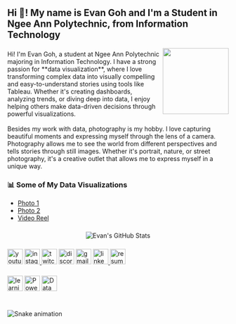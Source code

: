 <h2 align="left">Hi 👋! My name is Evan Goh and I'm a Student in Ngee Ann Polytechnic, from Information Technology</h2>

<img align="right" height="150" src="https://i.imgflip.com/65efzo.gif"  />

###

<div align="left">
  <p>Hi! I'm Evan Goh, a student at Ngee Ann Polytechnic majoring in Information Technology. I have a strong passion for **data visualization**, where I love transforming complex data into visually compelling and easy-to-understand stories using tools like Tableau. Whether it's creating dashboards, analyzing trends, or diving deep into data, I enjoy helping others make data-driven decisions through powerful visualizations.  
  <br><br>Besides my work with data, photography is my hobby. I love capturing beautiful moments and expressing myself through the lens of a camera. Photography allows me to see the world from different perspectives and tells stories through still images. Whether it's portrait, nature, or street photography, it's a creative outlet that allows me to express myself in a unique way.</p>
</div>

###

<h3 align="left">📊 Some of My Data Visualizations</h3>
<ul>
  <li><a href="https://www.instagram.com/p/DCMBSRdzjYj/?utm_source=ig_web_copy_link&igsh=MzRlODBiNWFlZA==" target="_blank">Photo 1</a></li>
  <li><a href="https://www.instagram.com/p/DCMAI6kTjWD/?utm_source=ig_web_copy_link&igsh=MzRlODBiNWFlZA==" target="_blank">Photo 2</a></li>
  <li><a href="https://www.instagram.com/reel/C-KKzXPqiHw/?utm_source=ig_web_copy_link&igsh=MzRlODBiNWFlZA==" target="_blank">Video Reel</a></li>
</ul>

###

<div align="center">
  <img src="https://github-readme-stats.vercel.app/api?username=evangohh&show_icons=true&theme=dracula" alt="Evan's GitHub Stats" />
</div>

###

<div align="left">
  <img src="https://img.shields.io/static/v1?message=Youtube&logo=youtube&label=&color=FF0000&logoColor=white&labelColor=&style=for-the-badge" height="35" alt="youtube logo"  />
  <a href="https://www.instagram.com/evan.gohh/" target="_blank">
    <img src="https://img.shields.io/static/v1?message=Instagram&logo=instagram&label=&color=E4405F&logoColor=white&labelColor=&style=for-the-badge" height="35" alt="instagram logo"  />
  </a>
  <img src="https://img.shields.io/static/v1?message=Twitch&logo=twitch&label=&color=9146FF&logoColor=white&labelColor=&style=for-the-badge" height="35" alt="twitch logo"  />
  <img src="https://img.shields.io/static/v1?message=Discord&logo=discord&label=&color=7289DA&logoColor=white&labelColor=&style=for-the-badge" height="35" alt="discord logo"  />
  <img src="https://img.shields.io/static/v1?message=Gmail&logo=gmail&label=&color=D14836&logoColor=white&labelColor=&style=for-the-badge" height="35" alt="gmail logo"  />
  <a href="https://www.linkedin.com/in/evan-thomas-goh/" target="_blank">
    <img src="https://img.shields.io/static/v1?message=LinkedIn&logo=linkedin&label=&color=0077B5&logoColor=white&labelColor=&style=for-the-badge" height="35" alt="linkedin logo" />
  </a>
  <a href="https://your-resume-link.com" target="_blank">
    <img src="https://img.shields.io/static/v1?message=Resume&logo=resume&label=&color=0080ff&logoColor=white&labelColor=&style=for-the-badge" height="35" alt="resume logo" />
  </a>
</div>

###

<div align="left">
  <img src="https://img.shields.io/static/v1?message=Currently_Learning-Tableau&color=blue&style=for-the-badge" height="35" alt="learning status" />
  <img src="https://img.shields.io/static/v1?message=Power%20BI&logo=powerbi&label=&color=F2C811&logoColor=white&labelColor=&style=for-the-badge" height="35" alt="Power BI badge" />
  <img src="https://img.shields.io/static/v1?message=Data%20Visualization&logo=data%20visualization&label=&color=01B0F0&logoColor=white&labelColor=&style=for-the-badge" height="35" alt="Data Visualization badge" />
</div>

<br clear="both">

### 

<img src="https://raw.githubusercontent.com/maurodesouza/maurodesouza/output/snake.svg" alt="Snake animation" />
